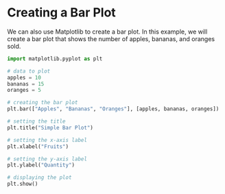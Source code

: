 # Creating a Bar Plot

We can also use Matplotlib to create a bar plot. In this example, we will create a bar plot that shows the number of apples, bananas, and oranges sold.

```python
import matplotlib.pyplot as plt

# data to plot
apples = 10
bananas = 15
oranges = 5

# creating the bar plot
plt.bar(["Apples", "Bananas", "Oranges"], [apples, bananas, oranges])

# setting the title
plt.title("Simple Bar Plot")

# setting the x-axis label
plt.xlabel("Fruits")

# setting the y-axis label
plt.ylabel("Quantity")

# displaying the plot
plt.show()
```
